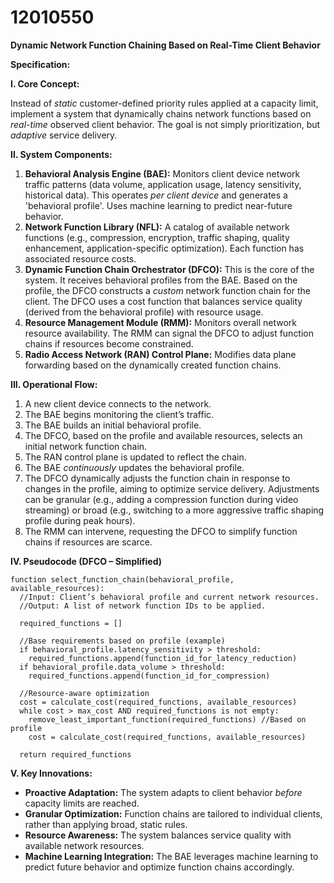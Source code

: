 # 12010550

**Dynamic Network Function Chaining Based on Real-Time Client Behavior**

**Specification:**

**I. Core Concept:**

Instead of *static* customer-defined priority rules applied at a capacity limit, implement a system that dynamically chains network functions based on *real-time* observed client behavior. The goal is not simply prioritization, but *adaptive* service delivery.

**II. System Components:**

1.  **Behavioral Analysis Engine (BAE):** Monitors client device network traffic patterns (data volume, application usage, latency sensitivity, historical data). This operates *per client device* and generates a 'behavioral profile'.  Uses machine learning to predict near-future behavior.
2.  **Network Function Library (NFL):** A catalog of available network functions (e.g., compression, encryption, traffic shaping, quality enhancement, application-specific optimization). Each function has associated resource costs.
3.  **Dynamic Function Chain Orchestrator (DFCO):** This is the core of the system. It receives behavioral profiles from the BAE. Based on the profile, the DFCO constructs a *custom* network function chain for the client.  The DFCO uses a cost function that balances service quality (derived from the behavioral profile) with resource usage.
4.  **Resource Management Module (RMM):** Monitors overall network resource availability. The RMM can signal the DFCO to adjust function chains if resources become constrained.
5.  **Radio Access Network (RAN) Control Plane:** Modifies data plane forwarding based on the dynamically created function chains.

**III. Operational Flow:**

1.  A new client device connects to the network.
2.  The BAE begins monitoring the client’s traffic.
3.  The BAE builds an initial behavioral profile.
4.  The DFCO, based on the profile and available resources, selects an initial network function chain.
5.  The RAN control plane is updated to reflect the chain.
6.  The BAE *continuously* updates the behavioral profile.
7.  The DFCO dynamically adjusts the function chain in response to changes in the profile, aiming to optimize service delivery. Adjustments can be granular (e.g., adding a compression function during video streaming) or broad (e.g., switching to a more aggressive traffic shaping profile during peak hours).
8.  The RMM can intervene, requesting the DFCO to simplify function chains if resources are scarce.

**IV. Pseudocode (DFCO – Simplified)**

```pseudocode
function select_function_chain(behavioral_profile, available_resources):
  //Input: Client’s behavioral profile and current network resources.
  //Output: A list of network function IDs to be applied.

  required_functions = []

  //Base requirements based on profile (example)
  if behavioral_profile.latency_sensitivity > threshold:
    required_functions.append(function_id_for_latency_reduction)
  if behavioral_profile.data_volume > threshold:
    required_functions.append(function_id_for_compression)

  //Resource-aware optimization
  cost = calculate_cost(required_functions, available_resources)
  while cost > max_cost AND required_functions is not empty:
    remove_least_important_function(required_functions) //Based on profile
    cost = calculate_cost(required_functions, available_resources)

  return required_functions
```

**V. Key Innovations:**

*   **Proactive Adaptation:**  The system adapts to client behavior *before* capacity limits are reached.
*   **Granular Optimization:** Function chains are tailored to individual clients, rather than applying broad, static rules.
*   **Resource Awareness:** The system balances service quality with available network resources.
*   **Machine Learning Integration:**  The BAE leverages machine learning to predict future behavior and optimize function chains accordingly.